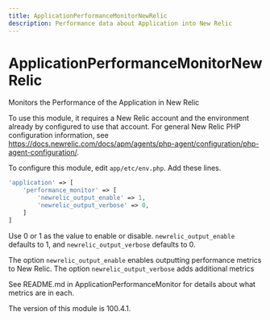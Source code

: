 ```yaml
---
title: ApplicationPerformanceMonitorNewRelic
description: Performance data about Application into New Relic
---
```


# ApplicationPerformanceMonitorNewRelic

Monitors the Performance of the Application in New Relic

To use this module, it requires a New Relic account and the environment already by configured to use that account.
For general New Relic PHP configuration information, see <https://docs.newrelic.com/docs/apm/agents/php-agent/configuration/php-agent-configuration/>.

To configure this module, edit `app/etc/env.php`.
Add these lines.

```php
'application' => [
    'performance_monitor' => [
        'newrelic_output_enable' => 1,
        'newrelic_output_verbose' => 0,
    ]
]
```

Use 0 or 1 as the value to enable or disable.
`newrelic_output_enable` defaults to 1, and `newrelic_output_verbose` defaults to 0.

The option `newrelic_output_enable` enables outputting performance metrics to New Relic.
The option `newrelic_output_verbose` adds additional metrics

See README.md in ApplicationPerformanceMonitor for details about what metrics are in each.

<InlineAlert slots="text" />
The version of this module is 100.4.1.

